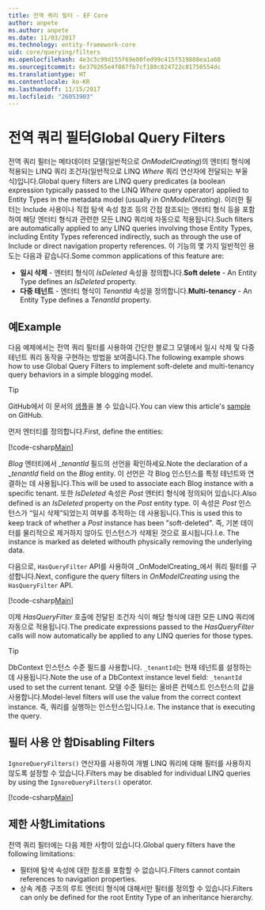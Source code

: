 ```yaml
---
title: 전역 쿼리 필터 - EF Core
author: anpete
ms.author: anpete
ms.date: 11/03/2017
ms.technology: entity-framework-core
uid: core/querying/filters
ms.openlocfilehash: 4e3c3c99d155f69e00fed99c415f519808ea1a68
ms.sourcegitcommit: 6e379265e4f087fb7cf180c824722c81750554dc
ms.translationtype: HT
ms.contentlocale: ko-KR
ms.lasthandoff: 11/15/2017
ms.locfileid: "26053903"
---
```

# <a name="global-query-filters"></a><span data-ttu-id="d6339-102">전역 쿼리 필터</span><span class="sxs-lookup"><span data-stu-id="d6339-102">Global Query Filters</span></span>

<span data-ttu-id="d6339-103">전역 쿼리 필터는 메타데이터 모델(일반적으로 *OnModelCreating*)의 엔터티 형식에 적용되는 LINQ 쿼리 조건자(일반적으로 LINQ *Where* 쿼리 연산자에 전달되는 부울 식)입니다.</span><span class="sxs-lookup"><span data-stu-id="d6339-103">Global query filters are LINQ query predicates (a boolean expression typically passed to the LINQ *Where* query operator) applied to Entity Types in the metadata model (usually in *OnModelCreating*).</span></span> <span data-ttu-id="d6339-104">이러한 필터는 Include 사용이나 직접 탐색 속성 참조 등의 간접 참조되는 엔터티 형식 등을 포함하여 해당 엔터티 형식과 관련한 모든 LINQ 쿼리에 자동으로 적용됩니다.</span><span class="sxs-lookup"><span data-stu-id="d6339-104">Such filters are automatically applied to any LINQ queries involving those Entity Types, including Entity Types referenced indirectly, such as through the use of Include or direct navigation property references.</span></span> <span data-ttu-id="d6339-105">이 기능의 몇 가지 일반적인 용도는 다음과 같습니다.</span><span class="sxs-lookup"><span data-stu-id="d6339-105">Some common applications of this feature are:</span></span>

* <span data-ttu-id="d6339-106">**일시 삭제** - 엔터티 형식이 *IsDeleted* 속성을 정의합니다.</span><span class="sxs-lookup"><span data-stu-id="d6339-106">**Soft delete** - An Entity Type defines an *IsDeleted* property.</span></span>
* <span data-ttu-id="d6339-107">**다중 테넌트** - 엔터티 형식이 *TenantId* 속성을 정의합니다.</span><span class="sxs-lookup"><span data-stu-id="d6339-107">**Multi-tenancy** - An Entity Type defines a *TenantId* property.</span></span>

## <a name="example"></a><span data-ttu-id="d6339-108">예</span><span class="sxs-lookup"><span data-stu-id="d6339-108">Example</span></span>

<span data-ttu-id="d6339-109">다음 예제에서는 전역 쿼리 필터를 사용하여 간단한 블로그 모델에서 일시 삭제 및 다중 테넌트 쿼리 동작을 구현하는 방법을 보여줍니다.</span><span class="sxs-lookup"><span data-stu-id="d6339-109">The following example shows how to use Global Query Filters to implement soft-delete and multi-tenancy query behaviors in a simple blogging model.</span></span>

> [!TIP]
> <span data-ttu-id="d6339-110">GitHub에서 이 문서의 [샘플](https://github.com/aspnet/EntityFrameworkCore/tree/dev/samples/QueryFilters)을 볼 수 있습니다.</span><span class="sxs-lookup"><span data-stu-id="d6339-110">You can view this article's [sample](https://github.com/aspnet/EntityFrameworkCore/tree/dev/samples/QueryFilters) on GitHub.</span></span>

<span data-ttu-id="d6339-111">먼저 엔터티를 정의합니다.</span><span class="sxs-lookup"><span data-stu-id="d6339-111">First, define the entities:</span></span>

[!code-csharp[Main](../../../efcore-dev/samples/QueryFilters/Program.cs#Entities)]

<span data-ttu-id="d6339-112">_Blog_ 엔터티에서 __tenantId_ 필드의 선언을 확인하세요.</span><span class="sxs-lookup"><span data-stu-id="d6339-112">Note the declaration of a __tenantId_ field on the _Blog_ entity.</span></span> <span data-ttu-id="d6339-113">이 선언은 각 Blog 인스턴스를 특정 테넌트와 연결하는 데 사용됩니다.</span><span class="sxs-lookup"><span data-stu-id="d6339-113">This will be used to associate each Blog instance with a specific tenant.</span></span> <span data-ttu-id="d6339-114">또한 _IsDeleted_ 속성은 _Post_ 엔터티 형식에 정의되어 있습니다.</span><span class="sxs-lookup"><span data-stu-id="d6339-114">Also defined is an _IsDeleted_ property on the _Post_ entity type.</span></span> <span data-ttu-id="d6339-115">이 속성은 _Post_ 인스턴스가 “일시 삭제”되었는지 여부를 추적하는 데 사용됩니다.</span><span class="sxs-lookup"><span data-stu-id="d6339-115">This is used this to keep track of whether a _Post_ instance has been "soft-deleted".</span></span> <span data-ttu-id="d6339-116">즉, 기본 데이터를 물리적으로 제거하지 않아도 인스턴스가 삭제된 것으로 표시됩니다.</span><span class="sxs-lookup"><span data-stu-id="d6339-116">I.e. The instance is marked as deleted withouth physically removing the underlying data.</span></span>

<span data-ttu-id="d6339-117">다음으로, ```HasQueryFilter``` API를 사용하여 _OnModelCreating_에서 쿼리 필터를 구성합니다.</span><span class="sxs-lookup"><span data-stu-id="d6339-117">Next, configure the query filters in _OnModelCreating_ using the ```HasQueryFilter``` API.</span></span>

[!code-csharp[Main](../../../efcore-dev/samples/QueryFilters/Program.cs#Configuration)]

<span data-ttu-id="d6339-118">이제 _HasQueryFilter_ 호출에 전달된 조건자 식이 해당 형식에 대한 모든 LINQ 쿼리에 자동으로 적용됩니다.</span><span class="sxs-lookup"><span data-stu-id="d6339-118">The predicate expressions passed to the _HasQueryFilter_ calls will now automatically be applied to any LINQ queries for those types.</span></span>

> [!TIP]
> <span data-ttu-id="d6339-119">DbContext 인스턴스 수준 필드를 사용합니다. ```_tenantId```는 현재 테넌트를 설정하는 데 사용됩니다.</span><span class="sxs-lookup"><span data-stu-id="d6339-119">Note the use of a DbContext instance level field: ```_tenantId``` used to set the current tenant.</span></span> <span data-ttu-id="d6339-120">모델 수준 필터는 올바른 컨텍스트 인스턴스의 값을 사용합니다.</span><span class="sxs-lookup"><span data-stu-id="d6339-120">Model-level filters will use the value from the correct context instance.</span></span> <span data-ttu-id="d6339-121">즉, 쿼리를 실행하는 인스턴스입니다.</span><span class="sxs-lookup"><span data-stu-id="d6339-121">I.e. The instance that is executing the query.</span></span>

## <a name="disabling-filters"></a><span data-ttu-id="d6339-122">필터 사용 안 함</span><span class="sxs-lookup"><span data-stu-id="d6339-122">Disabling Filters</span></span>

<span data-ttu-id="d6339-123">```IgnoreQueryFilters()``` 연산자를 사용하여 개별 LINQ 쿼리에 대해 필터를 사용하지 않도록 설정할 수 있습니다.</span><span class="sxs-lookup"><span data-stu-id="d6339-123">Filters may be disabled for individual LINQ queries by using the ```IgnoreQueryFilters()``` operator.</span></span>

[!code-csharp[Main](../../../efcore-dev/samples/QueryFilters/Program.cs#IgnoreFilters)]

## <a name="limitations"></a><span data-ttu-id="d6339-124">제한 사항</span><span class="sxs-lookup"><span data-stu-id="d6339-124">Limitations</span></span>

<span data-ttu-id="d6339-125">전역 쿼리 필터에는 다음 제한 사항이 있습니다.</span><span class="sxs-lookup"><span data-stu-id="d6339-125">Global query filters have the following limitations:</span></span>

* <span data-ttu-id="d6339-126">필터에 탐색 속성에 대한 참조를 포함할 수 없습니다.</span><span class="sxs-lookup"><span data-stu-id="d6339-126">Filters cannot contain references to navigation properties.</span></span>
* <span data-ttu-id="d6339-127">상속 계층 구조의 루트 엔터티 형식에 대해서만 필터를 정의할 수 있습니다.</span><span class="sxs-lookup"><span data-stu-id="d6339-127">Filters can only be defined for the root Entity Type of an inheritance hierarchy.</span></span>
